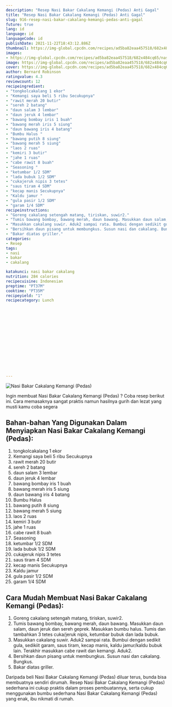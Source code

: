 ```yaml
---
description: "Resep Nasi Bakar Cakalang Kemangi (Pedas) Anti Gagal"
title: "Resep Nasi Bakar Cakalang Kemangi (Pedas) Anti Gagal"
slug: 916-resep-nasi-bakar-cakalang-kemangi-pedas-anti-gagal
future: true
lang: id
language: id
languageCode: id
publishDate: 2021-11-22T18:43:12.886Z 
thumbnail: https://img-global.cpcdn.com/recipes/ad5ba82eaa457518/682x484cq65/nasi-bakar-cakalang-kemangi-pedas-foto-resep-utama.webp
images:
- https://img-global.cpcdn.com/recipes/ad5ba82eaa457518/682x484cq65/nasi-bakar-cakalang-kemangi-pedas-foto-resep-utama.webp
image: https://img-global.cpcdn.com/recipes/ad5ba82eaa457518/682x484cq65/nasi-bakar-cakalang-kemangi-pedas-foto-resep-utama.webp
cover: https://img-global.cpcdn.com/recipes/ad5ba82eaa457518/682x484cq65/nasi-bakar-cakalang-kemangi-pedas-foto-resep-utama.webp
author: Bernard Robinson
ratingvalue: 4.3
reviewcount: 12
recipeingredient:
- "tongkolcakalang 1 ekor"
- "Kemangi saya beli 5 ribu Secukupnya"
- "rawit merah 20 butir"
- "sereh 2 batang"
- "daun salam 3 lembar"
- "daun jeruk 4 lembar"
- "bawang bombay iris 1 buah"
- "bawang merah iris 5 siung"
- "daun bawang iris 4 batang"
- "Bumbu Halus "
- "bawang putih 8 siung"
- "bawang merah 5 siung"
- "laos 2 ruas"
- "kemiri 3 butir"
- "jahe 1 ruas"
- "cabe rawit 8 buah"
- "Seasoning "
- "ketumbar 1/2 SDM"
- "lada bubuk 1/2 SDM"
- "cukajeruk nipis 3 tetes"
- "saus tiram 4 SDM"
- "kecap manis Secukupnya"
- "Kaldu jamur "
- "gula pasir 1/2 SDM"
- "garam 1/4 SDM"
recipeinstructions:
- "Goreng cakalang setengah matang, tiriskan, suwir2."
- "Tumis bawang bombay, bawang merah, daun bawang. Masukkan daun salam, daun jeruk dan sereh geprek. Masukkan bumbu halus. Tumis dan tambahkan 3 tetes cuka/jeruk nipis, ketumbar bubuk dan lada bubuk."
- "Masukkan cakalang suwir. Aduk2 sampai rata. Bumbui dengan sedikit gula, sedikiit garam, saus tiram, kecap manis, kaldu jamur/kaldu bubuk lain. Terakhir masukkan cabe rawit dan kemangi. Aduk2."
- "Bersihkan daun pisang untuk membungkus. Susun nasi dan cakalang. Bungkus."
- "Bakar diatas griller."
categories:
- Resep
tags:
- nasi
- bakar
- cakalang

katakunci: nasi bakar cakalang 
nutrition: 284 calories
recipecuisine: Indonesian
preptime: "PT37M"
cooktime: "PT35M"
recipeyield: "1"
recipecategory: Lunch


     
    
    
    
    
    
    
    
    
    
    
      
    
---
```



![Nasi Bakar Cakalang Kemangi (Pedas)](https://img-global.cpcdn.com/recipes/ad5ba82eaa457518/682x484cq65/nasi-bakar-cakalang-kemangi-pedas-foto-resep-utama.webp)

Ingin membuat Nasi Bakar Cakalang Kemangi (Pedas) ? Coba resep berikut ini. Cara memasaknya sangat praktis namun hasilnya gurih dan lezat yang musti kamu coba segera

<!--inarticleads1-->

## Bahan-bahan Yang Digunakan Dalam Menyiapkan Nasi Bakar Cakalang Kemangi (Pedas):

1. tongkolcakalang 1 ekor
1. Kemangi saya beli 5 ribu Secukupnya
1. rawit merah 20 butir
1. sereh 2 batang
1. daun salam 3 lembar
1. daun jeruk 4 lembar
1. bawang bombay iris 1 buah
1. bawang merah iris 5 siung
1. daun bawang iris 4 batang
1. Bumbu Halus 
1. bawang putih 8 siung
1. bawang merah 5 siung
1. laos 2 ruas
1. kemiri 3 butir
1. jahe 1 ruas
1. cabe rawit 8 buah
1. Seasoning 
1. ketumbar 1/2 SDM
1. lada bubuk 1/2 SDM
1. cukajeruk nipis 3 tetes
1. saus tiram 4 SDM
1. kecap manis Secukupnya
1. Kaldu jamur 
1. gula pasir 1/2 SDM
1. garam 1/4 SDM



<!--inarticleads2-->

## Cara Mudah Membuat Nasi Bakar Cakalang Kemangi (Pedas):

1. Goreng cakalang setengah matang, tiriskan, suwir2.
1. Tumis bawang bombay, bawang merah, daun bawang. Masukkan daun salam, daun jeruk dan sereh geprek. Masukkan bumbu halus. Tumis dan tambahkan 3 tetes cuka/jeruk nipis, ketumbar bubuk dan lada bubuk.
1. Masukkan cakalang suwir. Aduk2 sampai rata. Bumbui dengan sedikit gula, sedikiit garam, saus tiram, kecap manis, kaldu jamur/kaldu bubuk lain. Terakhir masukkan cabe rawit dan kemangi. Aduk2.
1. Bersihkan daun pisang untuk membungkus. Susun nasi dan cakalang. Bungkus.
1. Bakar diatas griller.




Daripada   beli  Nasi Bakar Cakalang Kemangi (Pedas)  diluar terus, bunda  bisa membuatnya sendiri dirumah. Resep  Nasi Bakar Cakalang Kemangi (Pedas)  sederhana ini cukup praktis dalam proses pembuatannya, serta cukup menggunakan bumbu sederhana  Nasi Bakar Cakalang Kemangi (Pedas)  yang enak, ibu nikmati di rumah.
